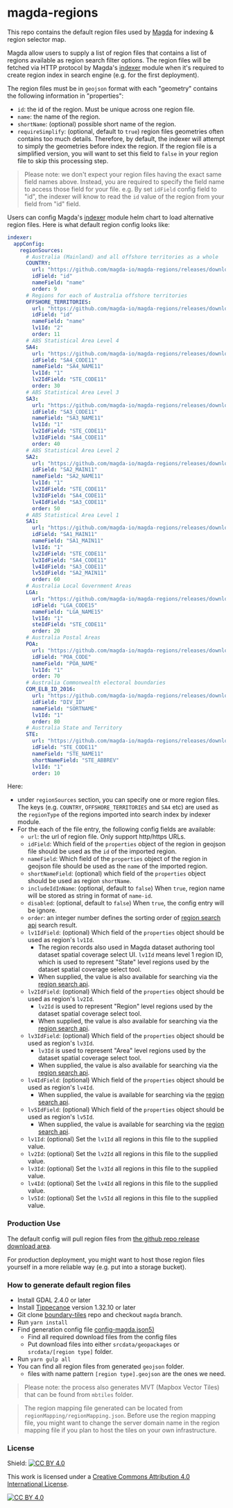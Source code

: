 # magda-regions

This repo contains the default region files used by [Magda](https://github.com/magda-io/magda) for indexing &amp; region selector map.

Magda allow users to supply a list of region files that contains a list of regions available as region search filter options. The region files will be fetched via HTTP protocol by Magda's [indexer](https://github.com/magda-io/magda/tree/main/deploy/helm/internal-charts/indexer) module when it's required to create region index in search engine (e.g. for the first deployment).

The region files must be in `geojson` format with each "geometry" contains the following information in "properties":
- `id`: the id of the region. Must be unique across one region file.
- `name`: the name of the region.
- `shortName`: (optional) possible short name of the region.
- `requireSimplify`: (optional, default to `true`) region files geometries often contains too much details. Therefore, by default, the indexer will attempt to simply the geometries before index the region. If the region file is a simplified version, you will want to set this field to `false` in your region file to skip this processing step.

> Please note: we don't expect your region files having the exact same field names above. Instead, you are required to specify the field name to access those field for your file. e.g. By set `idField` config field to "id", the indexer will know to read the `id` value of the region from your field from "id" field.

Users can config Magda's [indexer](https://github.com/magda-io/magda/tree/main/deploy/helm/internal-charts/indexer) module helm chart to load alternative region files. Here is what default region config looks like:

```yaml
indexer:
  appConfig:
    regionSources:
      # Australia (Mainland) and all offshore territories as a whole
      COUNTRY:
        url: "https://github.com/magda-io/magda-regions/releases/download/v1.0.0/country.geojson"
        idField: "id"
        nameField: "name"
        order: 9
      # Regions for each of Australia offshore territories
      OFFSHORE_TERRITORIES:
        url: "https://github.com/magda-io/magda-regions/releases/download/v1.0.0/off-shore-territories.geojson"
        idField: "id"
        nameField: "name"
        lv1Id: "2"
        order: 11
      # ABS Statistical Area Level 4
      SA4:
        url: "https://github.com/magda-io/magda-regions/releases/download/v1.0.0/SA4.geojson"
        idField: "SA4_CODE11"
        nameField: "SA4_NAME11"
        lv1Id: "1"
        lv2IdField: "STE_CODE11"
        order: 30
      # ABS Statistical Area Level 3
      SA3:
        url: "https://github.com/magda-io/magda-regions/releases/download/v1.0.0/SA3.geojson"
        idField: "SA3_CODE11"
        nameField: "SA3_NAME11"
        lv1Id: "1"
        lv2IdField: "STE_CODE11"
        lv3IdField: "SA4_CODE11"
        order: 40
      # ABS Statistical Area Level 2
      SA2:
        url: "https://github.com/magda-io/magda-regions/releases/download/v1.0.0/SA2.geojson"
        idField: "SA2_MAIN11"
        nameField: "SA2_NAME11"
        lv1Id: "1"
        lv2IdField: "STE_CODE11"
        lv3IdField: "SA4_CODE11"
        lv4IdField: "SA3_CODE11"
        order: 50
      # ABS Statistical Area Level 1
      SA1:
        url: "https://github.com/magda-io/magda-regions/releases/download/v1.0.0/SA1.geojson"
        idField: "SA1_MAIN11"
        nameField: "SA1_MAIN11"
        lv1Id: "1"
        lv2IdField: "STE_CODE11"
        lv3IdField: "SA4_CODE11"
        lv4IdField: "SA3_CODE11"
        lv5IdField: "SA2_MAIN11"
        order: 60
      # Australia Local Government Areas
      LGA:
        url: "https://github.com/magda-io/magda-regions/releases/download/v1.0.0/LGA.geojson"
        idField: "LGA_CODE15"
        nameField: "LGA_NAME15"
        lv1Id: "1"
        steIdField: "STE_CODE11"
        order: 20
      # Australia Postal Areas
      POA:
        url: "https://github.com/magda-io/magda-regions/releases/download/v1.0.0/POA.geojson"
        idField: "POA_CODE"
        nameField: "POA_NAME"
        lv1Id: "1"
        order: 70
      # Australia Commonwealth electoral boundaries
      COM_ELB_ID_2016:
        url: "https://github.com/magda-io/magda-regions/releases/download/v1.0.0/COM_ELB_ID_2016.geojson"
        idField: "DIV_ID"
        nameField: "SORTNAME"
        lv1Id: "1"
        order: 80
      # Australia State and Territory
      STE:
        url: "https://github.com/magda-io/magda-regions/releases/download/v1.0.0/STE.simplified.geojson"
        idField: "STE_CODE11"
        nameField: "STE_NAME11"
        shortNameField: "STE_ABBREV"
        lv1Id: "1"
        order: 10
```

Here:
- under `regionSources` section, you can specify one or more region files. The keys (e.g. `COUNTRY`, `OFFSHORE_TERRITORIES` and  `SA4` etc) are used as the `regionType` of the regions imported into search index by indexer module.
- For the each of the file entry, the following config fields are available:
  - `url`: the url of region file. Only support http/https URLs.
  - `idField`: Which field of the `properties` object of the region in geojson file should be used as the `id` of the imported region.
  - `nameField`: Which field of the `properties` object of the region in geojson file should be used as the `name` of the imported region.
  - `shortNameField`: (optional) which field of the `properties` object should be used as region `shortName`.
  - `includeIdInName`: (optional, default to `false`) When `true`, region name will be stored as string in format of `name-id`.
  - `disabled`: (optional, default to `false`) When `true`, the config entry will be ignore.
  - `order`: an integer number defines the sorting order of [region search api](https://dev.ai4m-p11.magda.io/api/v0/apidocs/index.html#api-Search-GetV0SearchRegions) search result.
  - `lv1IdField`: (optional) Which field of the `properties` object should be used as region's `lv1Id`.
    - The region records also used in Magda dataset authoring tool dataset spatial coverage select UI. `lv1Id` means level 1 region ID, which is used to represent "State" level regions used by the dataset spatial coverage select tool.
    - When supplied, the value is also available for searching via the [region search api](https://dev.ai4m-p11.magda.io/api/v0/apidocs/index.html#api-Search-GetV0SearchRegions).
  - `lv2IdField`: (optional) Which field of the `properties` object should be used as region's `lv2Id`.
    - `lv2Id` is used to represent "Region" level regions used by the dataset spatial coverage select tool.
    - When supplied, the value is also available for searching via the [region search api](https://dev.ai4m-p11.magda.io/api/v0/apidocs/index.html#api-Search-GetV0SearchRegions).
  - `lv3IdField`: (optional) Which field of the `properties` object should be used as region's `lv3Id`.
    - `lv3Id` is used to represent "Area" level regions used by the dataset spatial coverage select tool.
    - When supplied, the value is also available for searching via the [region search api](https://dev.ai4m-p11.magda.io/api/v0/apidocs/index.html#api-Search-GetV0SearchRegions).
  - `lv4IdField`: (optional) Which field of the `properties` object should be used as region's `lv4Id`.
    - When supplied, the value is available for searching via the [region search api](https://dev.ai4m-p11.magda.io/api/v0/apidocs/index.html#api-Search-GetV0SearchRegions).
  - `lv5IdField`: (optional) Which field of the `properties` object should be used as region's `lv5Id`.
    - When supplied, the value is available for searching via the [region search api](https://dev.ai4m-p11.magda.io/api/v0/apidocs/index.html#api-Search-GetV0SearchRegions).
  - `lv1Id`: (optional) Set the `lv1Id` all regions in this file to the supplied value.
  - `lv2Id`: (optional) Set the `lv2Id` all regions in this file to the supplied value.
  - `lv3Id`: (optional) Set the `lv3Id` all regions in this file to the supplied value.
  - `lv4Id`: (optional) Set the `lv4Id` all regions in this file to the supplied value.
  - `lv5Id`: (optional) Set the `lv5Id` all regions in this file to the supplied value.

### Production Use

The default config will pull region files from [the github repo release download area](https://github.com/magda-io/magda-regions/releases).

For production deployment, you might want to host those region files yourself in a more reliable way (e.g. put into a storage bucket).

### How to generate default region files

- Install GDAL 2.4.0 or later
- Install [Tippecanoe](https://github.com/mapbox/tippecanoe) version 1.32.10 or later
- Git clone [boundary-tiles](https://github.com/magda-io/boundary-tiles/tree/magda) repo and checkout `magda` branch.
- Run `yarn install`
- Find generation config file [config-magda.json5)](https://github.com/magda-io/boundary-tiles/blob/magda/config-magda.json5)
  - Find all required download files from the config files
  - Put download files into either `srcdata/geopackages` or `srcdata/[region type]` folder. 
- Run `yarn gulp all`
- You can find all region files from generated `geojson` folder.
  - files with name pattern `[region type].geojson` are the ones we need.

> Please note: the process also generates MVT (Mapbox Vector Tiles) that can be found from `mbtiles` folder.

> The region mapping file generated can be located from `regionMapping/regionMapping.json`. 
> Before use the region mapping file, you might want to change the server domain name in the region mapping file if you plan to host the tiles on your own infrastructure.

### License

Shield: [![CC BY 4.0][cc-by-shield]][cc-by]

This work is licensed under a
[Creative Commons Attribution 4.0 International License][cc-by].

[![CC BY 4.0][cc-by-image]][cc-by]

[cc-by]: http://creativecommons.org/licenses/by/4.0/
[cc-by-image]: https://i.creativecommons.org/l/by/4.0/88x31.png
[cc-by-shield]: https://img.shields.io/badge/License-CC%20BY%204.0-lightgrey.svg
